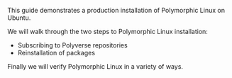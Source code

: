 This guide demonstrates a production installation of Polymorphic Linux on Ubuntu.

We will walk through the two steps to Polymorphic Linux installation:
* Subscribing to Polyverse repositories
* Reinstallation of packages

Finally we will verify Polymorphic Linux in a variety of ways.